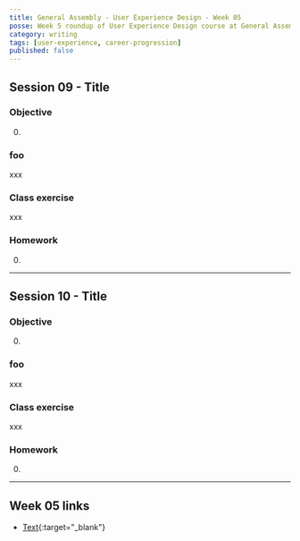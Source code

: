 ```yaml
---
title: General Assembly - User Experience Design - Week 05
posse: Week 5 roundup of User Experience Design course at General Assembly, London.
category: writing
tags: [user-experience, career-progression]
published: false
---
```


## Session 09 - Title

### Objective

0.

### foo

xxx

### Class exercise

xxx

### Homework

0.

---

## Session 10 - Title

### Objective

0.

### foo

xxx

### Class exercise

xxx

### Homework

0.

---

## Week 05 links

* [Text](url){:target="_blank"}
